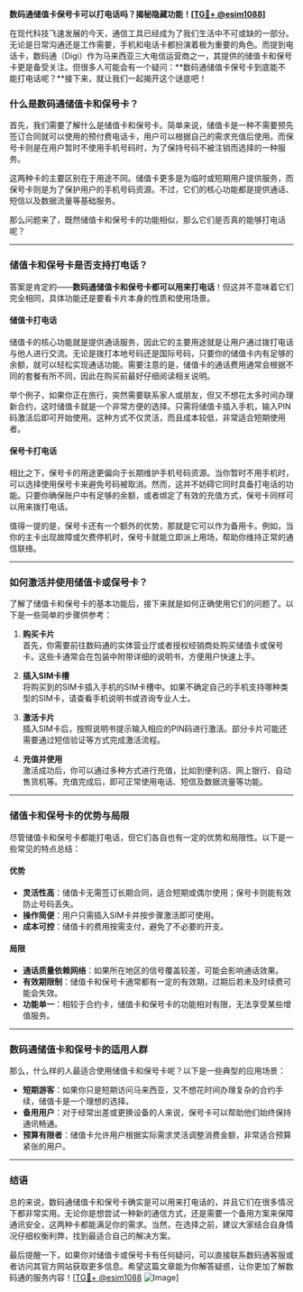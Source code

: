 **数码通储值卡保号卡可以打电话吗？揭秘隐藏功能！[[TG💪+ @esim1088](https://t.me/s/esim1088)]**

在现代科技飞速发展的今天，通信工具已经成为了我们生活中不可或缺的一部分。无论是日常沟通还是工作需要，手机和电话卡都扮演着极为重要的角色。而提到电话卡，数码通（Digi）作为马来西亚三大电信运营商之一，其提供的储值卡和保号卡更是备受关注。但很多人可能会有一个疑问：**数码通储值卡保号卡到底能不能打电话呢？**接下来，就让我们一起揭开这个谜底吧！

### **什么是数码通储值卡和保号卡？**

首先，我们需要了解什么是储值卡和保号卡。简单来说，储值卡是一种不需要预先签订合同就可以使用的预付费电话卡，用户可以根据自己的需求充值后使用。而保号卡则是在用户暂时不使用手机号码时，为了保持号码不被注销而选择的一种服务。

这两种卡的主要区别在于用途不同。储值卡更多是为临时或短期用户提供服务，而保号卡则是为了保护用户的手机号码资源。不过，它们的核心功能都是提供通话、短信以及数据流量等基础服务。

那么问题来了，既然储值卡和保号卡的功能相似，那么它们是否真的能够打电话呢？

---

### **储值卡和保号卡是否支持打电话？**

答案是肯定的——**数码通储值卡和保号卡都可以用来打电话**！但这并不意味着它们完全相同，具体功能还是要看卡片本身的性质和使用场景。

#### **储值卡打电话**
储值卡的核心功能就是提供通话服务，因此它的主要用途就是让用户通过拨打电话与他人进行交流。无论是拨打本地号码还是国际号码，只要你的储值卡内有足够的余额，就可以轻松实现通话功能。需要注意的是，储值卡的通话费用通常会根据不同的套餐有所不同，因此在购买前最好仔细阅读相关说明。

举个例子，如果你正在旅行，突然需要联系家人或朋友，但又不想花太多时间办理新合约，这时储值卡就是一个非常方便的选择。只需将储值卡插入手机，输入PIN码激活后即可开始使用。这种方式不仅灵活，而且成本较低，非常适合短期使用者。

#### **保号卡打电话**
相比之下，保号卡的用途更偏向于长期维护手机号码资源。当你暂时不用手机时，可以选择使用保号卡来避免号码被取消。然而，这并不妨碍它同时具备打电话的功能。只要你确保账户中有足够的余额，或者绑定了有效的充值方式，保号卡同样可以用来拨打电话。

值得一提的是，保号卡还有一个额外的优势，那就是它可以作为备用卡。例如，当你的主卡出现故障或欠费停机时，保号卡就能立即派上用场，帮助你维持正常的通信联络。

---

### **如何激活并使用储值卡或保号卡？**

了解了储值卡和保号卡的基本功能后，接下来就是如何正确使用它们的问题了。以下是一些简单的步骤供参考：

1. **购买卡片**  
   首先，你需要前往数码通的实体营业厅或者授权经销商处购买储值卡或保号卡。这些卡通常会在包装中附带详细的说明书，方便用户快速上手。

2. **插入SIM卡槽**  
   将购买到的SIM卡插入手机的SIM卡槽中。如果不确定自己的手机支持哪种类型的SIM卡，请查看手机说明书或咨询专业人士。

3. **激活卡片**  
   插入SIM卡后，按照说明书提示输入相应的PIN码进行激活。部分卡片可能还需要通过短信验证等方式完成激活流程。

4. **充值并使用**  
   激活成功后，你可以通过多种方式进行充值，比如到便利店、网上银行、自动售货机等。充值完成后，即可正常使用电话、短信及数据流量等功能。

---

### **储值卡和保号卡的优势与局限**

尽管储值卡和保号卡都能打电话，但它们各自也有一定的优势和局限性。以下是一些常见的特点总结：

#### **优势**
- **灵活性高**：储值卡无需签订长期合同，适合短期或偶尔使用；保号卡则能有效防止号码丢失。
- **操作简便**：用户只需插入SIM卡并按步骤激活即可使用。
- **成本可控**：储值卡的费用按需支付，避免了不必要的开支。

#### **局限**
- **通话质量依赖网络**：如果所在地区的信号覆盖较差，可能会影响通话效果。
- **有效期限制**：储值卡和保号卡通常都有一定的有效期，过期后若未及时续费可能会失效。
- **功能单一**：相较于合约卡，储值卡和保号卡的功能相对有限，无法享受某些增值服务。

---

### **数码通储值卡和保号卡的适用人群**

那么，什么样的人最适合使用储值卡和保号卡呢？以下是一些典型的应用场景：

- **短期游客**：如果你只是短期访问马来西亚，又不想花时间办理复杂的合约手续，储值卡是一个理想的选择。
- **备用用户**：对于经常出差或更换设备的人来说，保号卡可以帮助他们始终保持通讯畅通。
- **预算有限者**：储值卡允许用户根据实际需求灵活调整消费金额，非常适合预算紧张的用户。

---

### **结语**

总的来说，数码通储值卡和保号卡确实是可以用来打电话的，并且它们在很多情况下都非常实用。无论你是想尝试一种新的通信方式，还是需要一个备用方案来保障通讯安全，这两种卡都能满足你的需求。当然，在选择之前，建议大家结合自身情况仔细权衡利弊，找到最适合自己的解决方案。

最后提醒一下，如果你对储值卡或保号卡有任何疑问，可以直接联系数码通客服或者访问其官方网站获取更多信息。希望这篇文章能为你解答疑惑，让你更加了解数码通的服务内容！[[TG💪+ @esim1088](https://t.me/s/esim1088) ![Image](https://i.postimg.cc/4NQfJmqS/Snipaste-2025-05-13-00-14-12.png)]